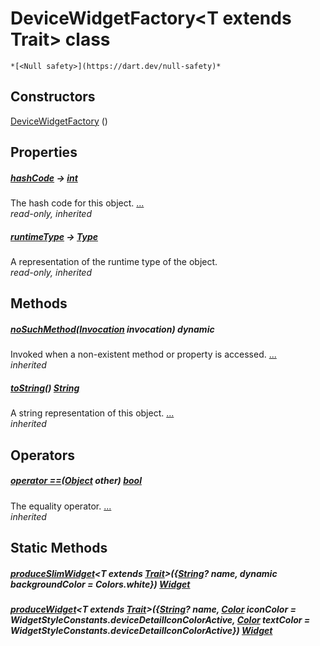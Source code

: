 


# DeviceWidgetFactory&lt;T extends Trait> class






    *[<Null safety>](https://dart.dev/null-safety)*






## Constructors

[DeviceWidgetFactory](../traits_device_widget_factory/DeviceWidgetFactory/DeviceWidgetFactory.md) ()

    


## Properties

##### [hashCode](https://api.flutter.dev/flutter/dart-core/Object/hashCode.html) &#8594; [int](https://api.flutter.dev/flutter/dart-core/int-class.html)



The hash code for this object. [...](https://api.flutter.dev/flutter/dart-core/Object/hashCode.html)  
_read-only, inherited_



##### [runtimeType](https://api.flutter.dev/flutter/dart-core/Object/runtimeType.html) &#8594; [Type](https://api.flutter.dev/flutter/dart-core/Type-class.html)



A representation of the runtime type of the object.   
_read-only, inherited_




## Methods

##### [noSuchMethod](https://api.flutter.dev/flutter/dart-core/Object/noSuchMethod.html)([Invocation](https://api.flutter.dev/flutter/dart-core/Invocation-class.html) invocation) dynamic



Invoked when a non-existent method or property is accessed. [...](https://api.flutter.dev/flutter/dart-core/Object/noSuchMethod.html)  
_inherited_



##### [toString](https://api.flutter.dev/flutter/dart-core/Object/toString.html)() [String](https://api.flutter.dev/flutter/dart-core/String-class.html)



A string representation of this object. [...](https://api.flutter.dev/flutter/dart-core/Object/toString.html)  
_inherited_




## Operators

##### [operator ==](https://api.flutter.dev/flutter/dart-core/Object/operator_equals.html)([Object](https://api.flutter.dev/flutter/dart-core/Object-class.html) other) [bool](https://api.flutter.dev/flutter/dart-core/bool-class.html)



The equality operator. [...](https://api.flutter.dev/flutter/dart-core/Object/operator_equals.html)  
_inherited_





## Static Methods

##### [produceSlimWidget](../traits_device_widget_factory/DeviceWidgetFactory/produceSlimWidget.md)&lt;T extends [Trait](https://yonomi.co/yonomi-sdk/Trait-class.html)>({[String](https://api.flutter.dev/flutter/dart-core/String-class.html)? name, dynamic backgroundColor = Colors.white}) [Widget](https://api.flutter.dev/flutter/widgets/Widget-class.html)



   




##### [produceWidget](../traits_device_widget_factory/DeviceWidgetFactory/produceWidget.md)&lt;T extends [Trait](https://yonomi.co/yonomi-sdk/Trait-class.html)>({[String](https://api.flutter.dev/flutter/dart-core/String-class.html)? name, [Color](https://api.flutter.dev/flutter/dart-ui/Color-class.html) iconColor = WidgetStyleConstants.deviceDetailIconColorActive, [Color](https://api.flutter.dev/flutter/dart-ui/Color-class.html) textColor = WidgetStyleConstants.deviceDetailIconColorActive}) [Widget](https://api.flutter.dev/flutter/widgets/Widget-class.html)



   










